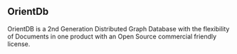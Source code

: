 ## OrientDb

OrientDB is a 2nd Generation Distributed Graph Database with the flexibility of
Documents in one product with an Open Source commercial friendly license.